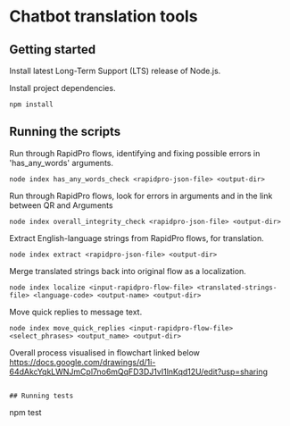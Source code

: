 # Chatbot translation tools

## Getting started

Install latest Long-Term Support (LTS) release of Node.js.

Install project dependencies.
```
npm install
```

## Running the scripts

Run through RapidPro flows, identifying and fixing possible errors in 'has_any_words' arguments.
```
node index has_any_words_check <rapidpro-json-file> <output-dir>
```

Run through RapidPro flows, look for errors in arguments and in the link between QR and Arguments 
```
node index overall_integrity_check <rapidpro-json-file> <output-dir>
```

Extract English-language strings from RapidPro flows, for translation.
```
node index extract <rapidpro-json-file> <output-dir>
```

Merge translated strings back into original flow as a localization.
```
node index localize <input-rapidpro-flow-file> <translated-strings-file> <language-code> <output-name> <output-dir>
```

Move quick replies to message text.
```
node index move_quick_replies <input-rapidpro-flow-file> <select_phrases> <output_name> <output-dir>
```

Overall process visualised in flowchart linked below
https://docs.google.com/drawings/d/1i-64dAkcYqkLWNJmCpl7no6mQqFD3DJ1vI1lnKqd12U/edit?usp=sharing
```

## Running tests

```
npm test
```


